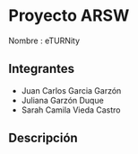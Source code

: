 # Proyecto ARSW
Nombre : eTURNity

## Integrantes
- Juan Carlos Garcia Garzón
- Juliana Garzón Duque
- Sarah Camila Vieda Castro

## Descripción 
